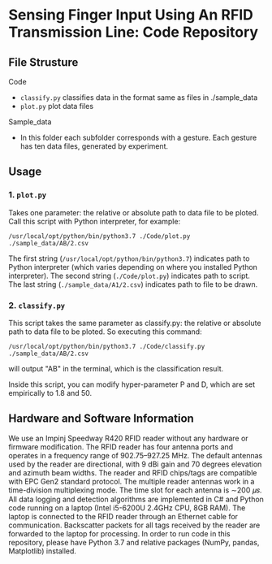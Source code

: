 # Sensing Finger Input Using An RFID Transmission Line: Code Repository
## File Strusture
Code
* `classify.py` classifies data in the format same as files in ./sample_data
* `plot.py` plot data files

Sample_data
* In this folder each subfolder corresponds with a gesture. Each gesture has ten data files, generated by experiment.
## Usage
### 1. `plot.py`
Takes one parameter: the relative or absolute path to data file to be ploted. Call this script with Python interpreter, for example:

```
/usr/local/opt/python/bin/python3.7 ./Code/plot.py ./sample_data/AB/2.csv
```
The first string (`/usr/local/opt/python/bin/python3.7`) indicates
path to Python interpreter (which varies depending on where you installed Python interpreter). The second string (`./Code/plot.py`)
indicates path to script. The last string (`./sample_data/A1/2.csv`) indicates path to file to be drawn.

### 2. `classify.py`
This script takes the same parameter as classify.py: the relative or absolute path to data file to be ploted. So executing this command:
```
/usr/local/opt/python/bin/python3.7 ./Code/classify.py ./sample_data/AB/2.csv
```
will output "AB" in the terminal, which is the classification result.

Inside this script, you can modify hyper-parameter P and D, which are set empirically to 1.8 and 50.

## Hardware and Software Information
We use an Impinj Speedway R420 RFID reader without
any hardware or firmware modification. The RFID reader has four
antenna ports and operates in a frequency range of 902.75–927.25
MHz. The default antennas used by the reader are directional, with
9 dBi gain and 70 degrees elevation and azimuth beam widths. The
reader and RFID chips/tags are compatible with EPC Gen2 standard protocol. The multiple reader antennas work in a time-division multiplexing mode. The time slot for each antenna is ∼200 𝜇𝑠.
All data logging and detection algorithms are implemented in C# and Python code running on a laptop (Intel i5-6200U 2.4GHz CPU, 8GB RAM). The laptop is connected to the RFID reader through an Ethernet cable for communication. Backscatter packets for all tags received by the reader are forwarded to the laptop for processing. In order to run code in this repository, please have Python 3.7 and relative packages (NumPy, pandas, Matplotlib) installed.
